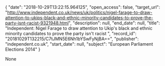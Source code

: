 {
  "date": "2018-10-29T13:22:15.964125", 
  "open_access": false, 
  "target_url": "http://www.independent.co.uk/news/uk/politics/nigel-farage-to-draw-attention-to-ukips-black-and-ethnic-minority-candidates-to-prove-the-party-isnt-racist-9321948.html", 
  "description": null, 
  "end_date": null, 
  "title": "Independent:  Nigel Farage to draw attention to Ukip's black and ethnic minority candidates to prove the party isn't racist ", 
  "record_id": "20181029T132215/C7tJMN5E6Nh1bYSwFyNjBA==", 
  "publisher": "independent.co.uk", 
  "start_date": null, 
  "subject": "European Parliament Elections 2014"
}

None